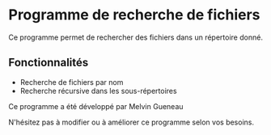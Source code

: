 # Programme de recherche de fichiers

Ce programme permet de rechercher des fichiers dans un répertoire donné.

## Fonctionnalités

- Recherche de fichiers par nom
- Recherche récursive dans les sous-répertoires

Ce programme a été développé par Melvin Gueneau

N'hésitez pas à modifier ou à améliorer ce programme selon vos besoins.
